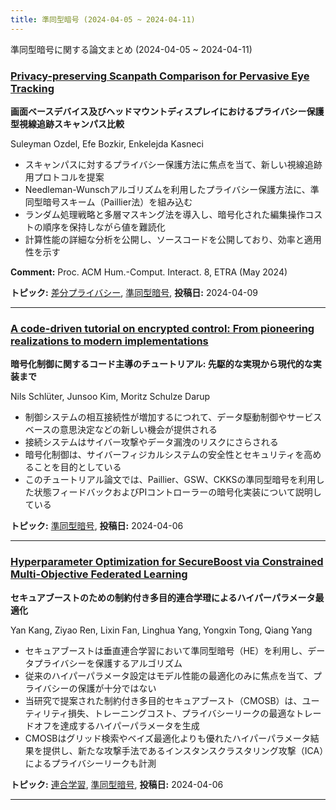```yaml
---
title: 準同型暗号 (2024-04-05 ~ 2024-04-11)
---
```


準同型暗号に関する論文まとめ (2024-04-05 ~ 2024-04-11)

### [Privacy-preserving Scanpath Comparison for Pervasive Eye Tracking](http://arxiv.org/abs/2404.06216)
**画面ベースデバイス及びヘッドマウントディスプレイにおけるプライバシー保護型視線追跡スキャンパス比較**

Suleyman Ozdel, Efe Bozkir, Enkelejda Kasneci

- スキャンパスに対するプライバシー保護方法に焦点を当て、新しい視線追跡用プロトコルを提案
- Needleman-Wunschアルゴリズムを利用したプライバシー保護方法に、準同型暗号スキーム（Paillier法）を組み込む
- ランダム処理戦略と多層マスキング法を導入し、暗号化された編集操作コストの順序を保持しながら値を難読化
- 計算性能の詳細な分析を公開し、ソースコードを公開しており、効率と適用性を示す

**Comment:** Proc. ACM Hum.-Comput. Interact. 8, ETRA (May 2024)

**トピック:** [差分プライバシー](../../dp), [準同型暗号](../../he), **投稿日:** 2024-04-09

---
### [A code-driven tutorial on encrypted control: From pioneering realizations to modern implementations](http://arxiv.org/abs/2404.04727)
**暗号化制御に関するコード主導のチュートリアル: 先駆的な実現から現代的な実装まで**

Nils Schlüter, Junsoo Kim, Moritz Schulze Darup

- 制御システムの相互接続性が増加するにつれて、データ駆動制御やサービスベースの意思決定などの新しい機会が提供される
- 接続システムはサイバー攻撃やデータ漏洩のリスクにさらされる
- 暗号化制御は、サイバーフィジカルシステムの安全性とセキュリティを高めることを目的としている
- このチュートリアル論文では、Paillier、GSW、CKKSの準同型暗号を利用した状態フィードバックおよびPIコントローラーの暗号化実装について説明している

**トピック:** [準同型暗号](../../he), **投稿日:** 2024-04-06

---
### [Hyperparameter Optimization for SecureBoost via Constrained Multi-Objective Federated Learning](http://arxiv.org/abs/2404.04490)
**セキュアブーストのための制約付き多目的連合学璒によるハイパーパラメータ最適化**

Yan Kang, Ziyao Ren, Lixin Fan, Linghua Yang, Yongxin Tong, Qiang Yang

- セキュアブーストは垂直連合学習において準同型暗号（HE）を利用し、データプライバシーを保護するアルゴリズム
- 従来のハイパーパラメータ設定はモデル性能の最適化のみに焦点を当て、プライバシーの保護が十分ではない
- 当研究で提案された制約付き多目的セキュアブースト（CMOSB）は、ユーティリティ損失、トレーニングコスト、プライバシーリークの最適なトレードオフを達成するハイパーパラメータを生成
- CMOSBはグリッド検索やベイズ最適化よりも優れたハイパーパラメータ結果を提供し、新たな攻撃手法であるインスタンスクラスタリング攻撃（ICA）によるプライバシーリークも計測

**トピック:** [連合学習](../../fl), [準同型暗号](../../he), **投稿日:** 2024-04-06

---